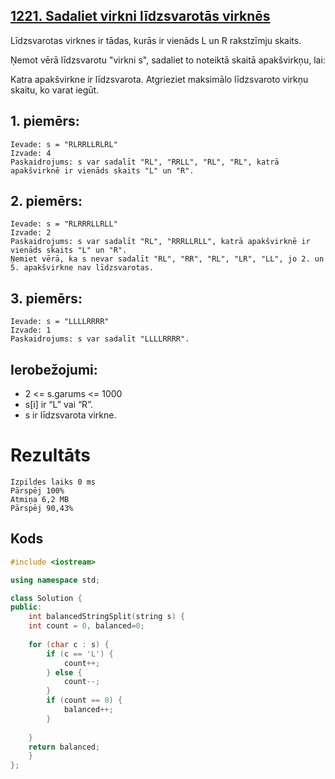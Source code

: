 ## [1221. Sadaliet virkni līdzsvarotās virknēs](https://leetcode.com/problems/split-a-string-in-balanced-strings/description/)

Līdzsvarotas virknes ir tādas, kurās ir vienāds L un R rakstzīmju skaits.

Ņemot vērā līdzsvarotu "virkni s", sadaliet to noteiktā skaitā apakšvirkņu, lai:

Katra apakšvirkne ir līdzsvarota.
Atgrieziet maksimālo līdzsvaroto virkņu skaitu, ko varat iegūt.

 

## 1. piemērs:
```
Ievade: s = "RLRRLLRLRL"
Izvade: 4
Paskaidrojums: s var sadalīt "RL", "RRLL", "RL", "RL", katrā apakšvirknē ir vienāds skaits "L" un "R".
```
## 2. piemērs:
```
Ievade: s = "RLRRRLLRLL"
Izvade: 2
Paskaidrojums: s var sadalīt "RL", "RRRLLRLL", katrā apakšvirknē ir vienāds skaits "L" un "R".
Ņemiet vērā, ka s nevar sadalīt "RL", "RR", "RL", "LR", "LL", jo 2. un 5. apakšvirkne nav līdzsvarotas.
```
## 3. piemērs:
```
Ievade: s = "LLLLRRRR"
Izvade: 1
Paskaidrojums: s var sadalīt "LLLLRRRR".
```
## Ierobežojumi:

- 2 <= s.garums <= 1000
- s[i] ir “L” vai “R”.
- s ir līdzsvarota virkne.

# Rezultāts
```
Izpildes laiks 0 ms
Pārspēj 100%
Atmiņa 6,2 MB
Pārspēj 90,43%
```

## Kods
```cpp
#include <iostream>

using namespace std;

class Solution {
public:
    int balancedStringSplit(string s) {
    int count = 0, balanced=0; 
    
    for (char c : s) {
        if (c == 'L') {
            count++;
        } else {
            count--;
        }
        if (count == 0) {
            balanced++;
        }
        
    }
    return balanced; 
    }
};
```